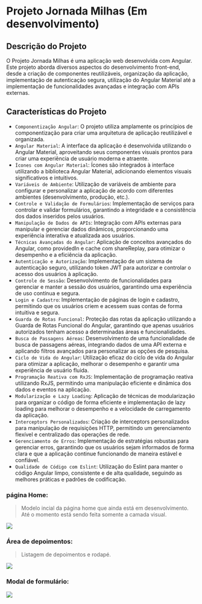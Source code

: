 # Projeto Jornada Milhas (Em desenvolvimento)


## Descrição do Projeto

O Projeto Jornada Milhas é uma aplicação web desenvolvida com Angular. Este projeto aborda diversos aspectos do desenvolvimento front-end, desde a criação de componentes reutilizáveis, organização da aplicação, implementação de autenticação segura, utilização do Angular Material até a implementação de funcionalidades avançadas e integração com APIs externas.

## Características do Projeto

- `Componentização Angular`: O projeto utiliza amplamente os princípios de componentização para criar uma arquitetura de aplicação reutilizável e organizada.
- `Angular Material`: A interface da aplicação é desenvolvida utilizando o Angular Material, aproveitando seus componentes visuais prontos para criar uma experiência de usuário moderna e atraente.
- `Ícones com Angular Material`: Ícones são integrados à interface utilizando a biblioteca Angular Material, adicionando elementos visuais significativos e intuitivos.
- `Variáveis de Ambiente`: Utilização de variáveis de ambiente para configurar e personalizar a aplicação de acordo com diferentes ambientes (desenvolvimento, produção, etc.).
- `Controle e Validação de Formulários`: Implementação de serviços para controlar e validar formulários, garantindo a integridade e a consistência dos dados inseridos pelos usuários.
- `Manipulação de Dados de APIs`: Integração com APIs externas para manipular e gerenciar dados dinâmicos, proporcionando uma experiência interativa e atualizada aos usuários.
- `Técnicas Avançadas do Angular`: Aplicação de conceitos avançados do Angular, como providedIn e cache com shareReplay, para otimizar o desempenho e a eficiência da aplicação.
- `Autenticação e Autorização`: Implementação de um sistema de autenticação seguro, utilizando token JWT para autorizar e controlar o acesso dos usuários à aplicação.
- `Controle de Sessão`: Desenvolvimento de funcionalidades para gerenciar e manter a sessão dos usuários, garantindo uma experiência de uso contínua e segura.
- `Login e Cadastro`: Implementação de páginas de login e cadastro, permitindo que os usuários criem e acessem suas contas de forma intuitiva e segura.
- `Guarda de Rotas Funcional`: Proteção das rotas da aplicação utilizando a Guarda de Rotas Funcional do Angular, garantindo que apenas usuários autorizados tenham acesso a determinadas áreas e funcionalidades.
- `Busca de Passagens Aéreas`: Desenvolvimento de uma funcionalidade de busca de passagens aéreas, integrando dados de uma API externa e aplicando filtros avançados para personalizar as opções de pesquisa.
- `Ciclo de Vida do Angular`: Utilização eficaz do ciclo de vida do Angular para otimizar a aplicação, melhorar o desempenho e garantir uma experiência de usuário fluida.
- `Programação Reativa com RxJS`: Implementação de programação reativa utilizando RxJS, permitindo uma manipulação eficiente e dinâmica dos dados e eventos na aplicação.
- `Modularização e Lazy Loading`: Aplicação de técnicas de modularização para organizar o código de forma eficiente e implementação de lazy loading para melhorar o desempenho e a velocidade de carregamento da aplicação.
- `Interceptors Personalizados`: Criação de interceptors personalizados para manipulação de requisições HTTP, permitindo um gerenciamento flexível e centralizado das operações de rede.
- `Gerenciamento de Erros`: Implementação de estratégias robustas para gerenciar erros, garantindo que os usuários sejam informados de forma clara e que a aplicação continue funcionando de maneira estável e confiável.
- `Qualidade de Código com Eslint`: Utilização do Eslint para manter o código Angular limpo, consistente e de alta qualidade, seguindo as melhores práticas e padrões de codificação.

### página Home:
> Modelo incial da página home que ainda está em desenvolvimento. Até o momento está sendo feita somente a camada visual.
<img src="https://github.com/JoneilsonLima/jornada-milhas-Angular/assets/73480168/3d930ea8-f4f9-4c7b-ace2-6af4a8bd6cc1"/>

### Área de depoimentos:
> Listagem de depoimentos e rodapé.
<img src="https://github.com/JoneilsonLima/jornada-milhas-Angular/assets/73480168/1cdc21a5-10cf-4b75-b3be-eaf8d5f19c87"/>

### Modal de formulário:
<img src="https://github.com/JoneilsonLima/jornada-milhas-Angular/assets/73480168/aabc2b7c-4388-4c31-84c8-c2aee6f15944"/>

